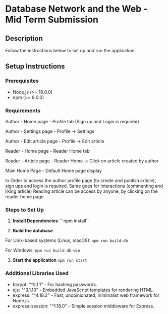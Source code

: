 # Database Network and the Web - Mid Term Submission

## Description
Follow the instructions below to set up and run the application.

## Setup Instructions

### Prerequisites
- Node.js (>= 16.0.0)
- npm (>= 8.0.0)

### Requirements 
Author - Home page - Profile tab (Sign up and Login is required)

Author - Settings page - Profile -> Settings

Author - Edit article page - Profile -> Edit article 

Reader - Home page - Reader Home tab

Reader - Article page - Reader Home -> Click on article created by author

Main Home Page - Default Home page display

In Order to access the author profile page (to create and publish article), sign ups and login is required. Same goes for interactions (commenting and liking article)
Reading article can be access by anyone, by clicking on the reader home page

### Steps to Set Up

1. **Install Dependencies**
```npm install``

2. **Build the database**

For Unix-based systems (Linux, macOS):
```npm run build-db```

For Windows:
```npm run build-db-win```

3. **Start the application**
```npm run start```


### Additional Libraries Used
* bcrypt: "^5.1.1" - For hashing passwords.
* ejs: "^3.1.10" - Embedded JavaScript templates for rendering HTML.
* express: "^4.18.2" - Fast, unopinionated, minimalist web framework for Node.js.
* express-session: "^1.18.0" - Simple session middleware for Express.
